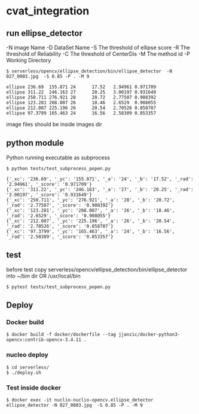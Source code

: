 # cvat_integration

## run ellipse_detector
-N image Name
-D DataSet Name
-S The threshold of ellipse score
-R The threshold of Reliability
-C The threshold of CenterDis
-M The method id
-P Working Directory
```
$ serverless/opencv/ellipse_detection/bin/ellipse_detector  -N 027_0003.jpg  -S 0.85 -P . -M 9

ellipse 236.69  155.871 24      17.52   2.94961 0.971709
ellipse 311.22  246.163 27      20.25   3.00197 0.931649
ellipse 250.711 276.921 28      20.72   2.77507 0.908392
ellipse 123.281 208.007 26      18.46   2.6529  0.908055
ellipse 212.087 225.196 26      20.54   2.70526 0.858707
ellipse 97.3799 165.463 24      16.56   2.58309 0.853357

```

image files should be inside images dir

## python module
Python running executable as subprocess
```
$ python tests/test_subprocess_popen.py

{'_xc': '236.69', '_yc': '155.871', '_a': '24', '_b': '17.52', '_rad': '2.94961', '_score': '0.971709'}
{'_xc': '311.22', '_yc': '246.163', '_a': '27', '_b': '20.25', '_rad': '3.00197', '_score': '0.931649'}
{'_xc': '250.711', '_yc': '276.921', '_a': '28', '_b': '20.72', '_rad': '2.77507', '_score': '0.908392'}
{'_xc': '123.281', '_yc': '208.007', '_a': '26', '_b': '18.46', '_rad': '2.6529', '_score': '0.908055'}
{'_xc': '212.087', '_yc': '225.196', '_a': '26', '_b': '20.54', '_rad': '2.70526', '_score': '0.858707'}
{'_xc': '97.3799', '_yc': '165.463', '_a': '24', '_b': '16.56', '_rad': '2.58309', '_score': '0.853357'}
```

## test
before test copy serverless/opencv/ellipse_detection/bin/ellipse_detector into ~/bin dir OR /usr/local/bin
```
$ pytest tests/test_subprocess_popen.py 
```

## Deploy
### Docker build
```
$ docker build -f docker/dockerfile --tag jjanzic/docker-python3-opencv:contrib-opencv-3.4.11 .
```
### nucleo deploy
```
$ cd serverless/
$ ./deploy.sh
```
### Test inside docker
```
$ docker exec -it nuclio-nuclio-opencv.ellipse_detector ellipse_detector -N 027_0003.jpg  -S 0.85 -P . -M 9
```





